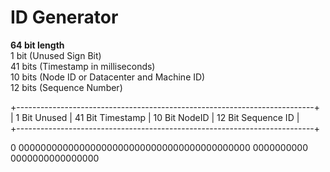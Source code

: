# ID Generator

**64 bit length** \
1 bit (Unused Sign Bit) \
41 bits (Timestamp in milliseconds) \
10 bits (Node ID or Datacenter and Machine ID) \
12 bits (Sequence Number)

+--------------------------------------------------------------------------+ \
| 1 Bit Unused | 41 Bit Timestamp |  10 Bit NodeID  |   12 Bit Sequence ID | \
+--------------------------------------------------------------------------+

0 000000000000000000000000000000000000000000 0000000000 0000000000000000